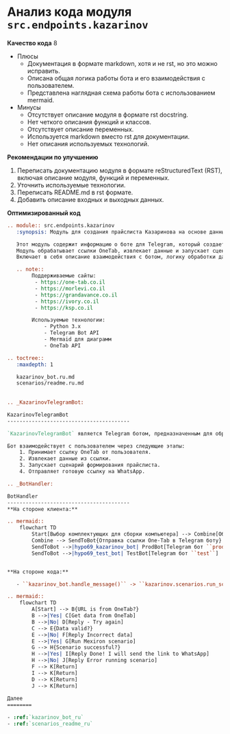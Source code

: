 # Анализ кода модуля `src.endpoints.kazarinov`

**Качество кода**
8
-  Плюсы
    - Документация в формате markdown, хотя и не rst, но это можно исправить.
    - Описана общая логика работы бота и его взаимодействия с пользователем.
    - Представлена наглядная схема работы бота с использованием mermaid.
-  Минусы
    - Отсутствует описание модуля в формате rst docstring.
    - Нет четкого описания функций и классов.
    - Отсутствует описание переменных.
    - Используется markdown вместо rst для документации.
    - Нет описания используемых технологий.

**Рекомендации по улучшению**
1.  Переписать документацию модуля в формате reStructuredText (RST), включая описание модуля, функций и переменных.
2.  Уточнить используемые технологии.
3.  Переписать README.md в rst формате.
4. Добавить описание входных и выходных данных.

**Оптимизированный код**
```rst
.. module:: src.endpoints.kazarinov
   :synopsis: Модуль для создания прайслиста Казаринова на основе данных из OneTab.

   Этот модуль содержит информацию о боте для Telegram, который создает прайслисты для Казаринова.
   Модуль обрабатывает ссылки OneTab, извлекает данные и запускает сценарий формирования прайслиста.
   Включает в себя описание взаимодействия с ботом, логику обработки данных и сценарии работы.

   .. note::
        Поддерживаемые сайты:
         - https://one-tab.co.il
         - https://morlevi.co.il
         - https://grandavance.co.il
         - https://ivory.co.il
         - https://ksp.co.il

        Используемые технологии:
            - Python 3.x
            - Telegram Bot API
            - Mermaid для диаграмм
            - OneTab API

.. toctree::
   :maxdepth: 1

   kazarinov_bot.ru.md
   scenarios/readme.ru.md
    
  
.. _KazarinovTelegramBot:

KazarinovTelegramBot
----------------------------------------

`KazarinovTelegramBot` является Telegram ботом, предназначенным для обработки ссылок OneTab и генерации прайслистов.

Бот взаимодействует с пользователем через следующие этапы:
    1. Принимает ссылку OneTab от пользователя.
    2. Извлекает данные из ссылки.
    3. Запускает сценарий формирования прайслиста.
    4. Отправляет готовую ссылку на WhatsApp.

.. _BotHandler:

BotHandler
----------------------------------------
**На стороне клиента:**

.. mermaid::
    flowchart TD
        Start[Выбор комплектующих для сборки компьютера] --> Combine[Объединение в One-Tab]
        Combine --> SendToBot{Отправка ссылки One-Tab в Telegram боту}
        SendToBot -->|hypo69_kazarinov_bot| ProdBot[Telegram бот ``prod``]
        SendToBot -->|hypo69_test_bot| TestBot[Telegram бот ``test``]


**На стороне кода:**

   - ``kazarinov_bot.handle_message()`` -> ``kazarinov.scenarios.run_scenario()``:

.. mermaid::
    flowchart TD
        A[Start] --> B{URL is from OneTab?}
        B -->|Yes| C[Get data from OneTab]
        B -->|No| D[Reply - Try again]
        C --> E{Data valid?}
        E -->|No| F[Reply Incorrect data]
        E -->|Yes| G[Run Mexiron scenario]
        G --> H{Scenario successful?}
        H -->|Yes| I[Reply Done! I will send the link to WhatsApp]
        H -->|No| J[Reply Error running scenario]
        F --> K[Return]
        I --> K[Return]
        D --> K[Return]
        J --> K[Return]
        
Далее
========

- :ref:`kazarinov_bot_ru`
- :ref:`scenarios_readme_ru`
```